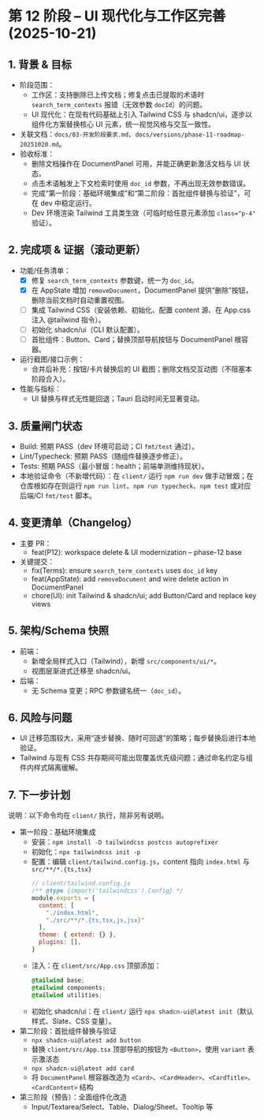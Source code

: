 # 第 12 阶段 – UI 现代化与工作区完善 (2025-10-21)

## 1. 背景 & 目标
- 阶段范围：
  - 工作区：支持删除已上传文档；修复点击已提取的术语时 `search_term_contexts` 报错（无效参数 `docId`）的问题。
  - UI 现代化：在现有代码基础上引入 Tailwind CSS 与 shadcn/ui，逐步以组件化方案替换核心 UI 元素，统一视觉风格与交互一致性。
- 关联文档：`docs/03-开发阶段要求.md`、`docs/versions/phase-11-roadmap-20251020.md`。
- 验收标准：
  - 删除文档操作在 DocumentPanel 可用，并能正确更新激活文档与 UI 状态。
  - 点击术语触发上下文检索时使用 `doc_id` 参数，不再出现无效参数错误。
  - 完成“第一阶段：基础环境集成”和“第二阶段：首批组件替换与验证”，可在 dev 中稳定运行。
  - Dev 环境渲染 Tailwind 工具类生效（可临时给任意元素添加 `class="p-4"` 验证）。

## 2. 完成项 & 证据（滚动更新）
- 功能/任务清单：
  - [x] 修复 `search_term_contexts` 参数键，统一为 `doc_id`。
  - [x] 在 AppState 增加 `removeDocument`，DocumentPanel 提供“删除”按钮，删除当前文档时自动重置视图。
  - [ ] 集成 Tailwind CSS（安装依赖、初始化、配置 content 源、在 App.css 注入 @tailwind 指令）。
  - [ ] 初始化 shadcn/ui（CLI 默认配置）。
  - [ ] 首批组件：Button、Card；替换顶部导航按钮与 DocumentPanel 根容器。
- 运行截图/接口示例：
  - 合并后补充：按钮/卡片替换后的 UI 截图；删除文档交互动图（不阻塞本阶段合入）。
- 性能与指标：
  - UI 替换与样式无性能回退；Tauri 启动时间无显著变动。

## 3. 质量闸门状态
- Build: 预期 PASS（dev 环境可启动；CI `fmt/test` 通过）。
- Lint/Typecheck: 预期 PASS（随组件替换逐步修正）。
- Tests: 预期 PASS（最小冒烟：health；前端单测维持现状）。
- 本地验证命令（不新增代码）：在 `client/` 运行 `npm run dev` 做手动冒烟；在仓库根如存在则运行 `npm run lint`、`npm run typecheck`、`npm test` 或对应后端/CI `fmt/test` 脚本。

## 4. 变更清单（Changelog）
- 主要 PR：
  - feat(P12): workspace delete & UI modernization – phase-12 base
- 关键提交：
  - fix(Terms): ensure `search_term_contexts` uses `doc_id` key
  - feat(AppState): add `removeDocument` and wire delete action in DocumentPanel
  - chore(UI): init Tailwind & shadcn/ui; add Button/Card and replace key views

## 5. 架构/Schema 快照
- 前端：
  - 新增全局样式入口（Tailwind），新增 `src/components/ui/*`。
  - 视图层渐进式迁移至 shadcn/ui。
- 后端：
  - 无 Schema 变更；RPC 参数键名统一（`doc_id`）。

## 6. 风险与问题
- UI 迁移范围较大，采用“逐步替换、随时可回退”的策略；每步替换后进行本地验证。
- Tailwind 与现有 CSS 共存期间可能出现覆盖优先级问题；通过命名约定与组件内样式隔离缓解。

## 7. 下一步计划
说明：以下命令均在 `client/` 执行，除非另有说明。
- 第一阶段：基础环境集成
  - 安装：`npm install -D tailwindcss postcss autoprefixer`
  - 初始化：`npx tailwindcss init -p`
  - 配置：编辑 `client/tailwind.config.js`，content 指向 `index.html` 与 `src/**/*.{ts,tsx}`
    ```js
    // client/tailwind.config.js
    /** @type {import('tailwindcss').Config} */
    module.exports = {
      content: [
        "./index.html",
        "./src/**/*.{ts,tsx,js,jsx}"
      ],
      theme: { extend: {} },
      plugins: [],
    }
    ```
  - 注入：在 `client/src/App.css` 顶部添加：
    ```css
    @tailwind base;
    @tailwind components;
    @tailwind utilities;
    ```
  - 初始化 shadcn/ui：在 `client/` 运行 `npx shadcn-ui@latest init`（默认样式、Slate、CSS 变量）。
- 第二阶段：首批组件替换与验证
  - `npx shadcn-ui@latest add button`
  - 替换 `client/src/App.tsx` 顶部导航的按钮为 `<Button>`，使用 `variant` 表示激活态
  - `npx shadcn-ui@latest add card`
  - 将 `DocumentPanel` 根容器改造为 `<Card>`、`<CardHeader>`、`<CardTitle>`、`<CardContent>` 结构
- 第三阶段（预告）：全面组件化改造
  - Input/Textarea/Select、Table、Dialog/Sheet、Tooltip 等
